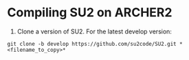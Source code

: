 # Compiling SU2 on ARCHER2

1. Clone a version of SU2. For the latest develop version:

```
git clone -b develop https://github.com/su2code/SU2.git *<filename_to_copy>*
```
